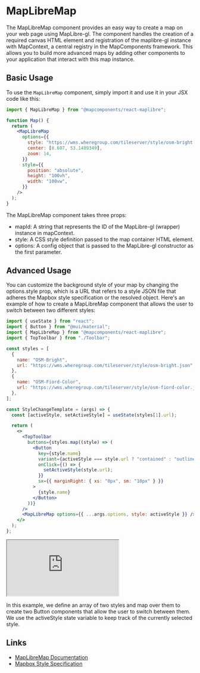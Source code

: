 # MapLibreMap

The MapLibreMap component provides an easy way to create a map on your web page using MapLibre-gl. The component handles the creation of a required canvas HTML element and registration of the maplibre-gl instance with MapContext, a central registry in the MapComponents framework. This allows you to build more advanced maps by adding other components to your application that interact with this map instance.

## Basic Usage

To use the `MapLibreMap` component, simply import it and use it in your JSX code like this:

```jsx
import { MapLibreMap } from "@mapcomponents/react-maplibre";

function Map() {
  return (
    <MapLibreMap
      options={{
        style: "https://wms.wheregroup.com/tileserver/style/osm-bright.json",
        center: [8.607, 53.1409349],
        zoom: 14,
      }}
      style={{
        position: "absolute",
        height: "100vh",
        width: "100vw",
      }}
    />
  );
}
```

The MapLibreMap component takes three props:

- mapId: A string that represents the ID of the MapLibre-gl (wrapper) instance in mapContext.
- style: A CSS style definition passed to the map container HTML element.
- options: A config object that is passed to the MapLibre-gl constructor as the first parameter.

## Advanced Usage

You can customize the background style of your map by changing the options.style prop, which is a URL that refers to a style JSON file that adheres the Mapbox style specification or the resolved object. Here's an example of how to create a MapLibreMap component that allows the user to switch between two different styles:

```jsx
import { useState } from "react";
import { Button } from "@mui/material";
import { MapLibreMap } from "@mapcomponents/react-maplibre";
import { TopToolbar } from "./Toolbar";

const styles = [
  {
    name: "OSM-Bright",
    url: "https://wms.wheregroup.com/tileserver/style/osm-bright.json",
  },
  {
    name: "OSM-Fiord-Color",
    url: "https://wms.wheregroup.com/tileserver/style/osm-fiord-color.json",
  },
];

const StyleChangeTemplate = (args) => {
  const [activeStyle, setActiveStyle] = useState(styles[1].url);

  return (
    <>
      <TopToolbar
        buttons={styles.map((style) => (
          <Button
            key={style.name}
            variant={activeStyle === style.url ? "contained" : "outlined"}
            onClick={() => {
              setActiveStyle(style.url);
            }}
            sx={{ marginRight: { xs: "0px", sm: "10px" } }}
          >
            {style.name}
          </Button>
        ))}
      />
      <MapLibreMap options={{ ...args.options, style: activeStyle }} />
    </>
  );
};
```

<iframe
  id="iframe--core-maplibremap--style-change-config"
  title="Style Change Config"
  src="https://mapcomponents.github.io/react-map-components-maplibre/iframe.html?viewMode=story&amp;id=core-maplibremap--style-change-config"
  allowfullscreen=""
  loading="lazy"
  style={{ width: "100%", height: "500px", border: "0px none" }}
></iframe>

In this example, we define an array of two styles and map over them to create two Button components that allow the user to switch between them. We use the activeStyle state variable to keep track of the currently selected style.

## Links

- [MapLibreMap Documentation](https://mapcomponents.github.io/react-map-components-maplibre/?path=/docs/core-maplibremap--example-config)
- [Mapbox Style Specification](https://docs.mapbox.com/mapbox-gl-js/style-spec/)
